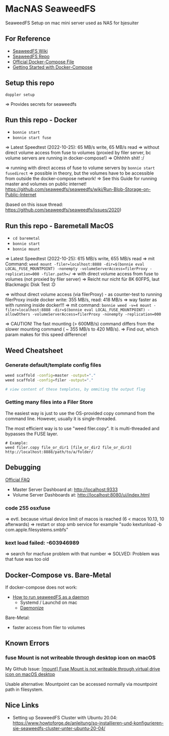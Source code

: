 # MacNAS SeaweedFS

SeaweedFS Setup on mac mini server used as NAS for bjesuiter

## For Reference 

- [SeaweedFS Wiki](https://github.com/chrislusf/seaweedfs/wiki)  
- [SeaweedFS Repo](https://github.com/chrislusf/seaweedfs)  
- [Official Docker-Compose File](https://raw.githubusercontent.com/chrislusf/seaweedfs/master/docker/seaweedfs-compose.yml)  
- [Getting Started with Docker-Compose](https://github.com/chrislusf/seaweedfs/wiki/Getting-Started#with-compose)  

## Setup this repo 

`doppler setup`

=> Provides secrets for seaweedfs

## Run this repo - Docker 

- `bonnie start`
- `bonnie start fuse`

=> Latest Speedtest (2022-10-25): 65 MB/s write, 65 MB/s read 
=> without direct volume access from fuse to volumes (proxied by filer server, bc volume servers are running in docker-compose!)
=> Ohhhhh shit! :/

=> running with direct access of fuse to volume servers by `bonnie start fusedirect`
=> possible in theory, but the volumes have to be accessible from outside the docker-compose network! 
=> See this Guide for running master and volumes on public internet!
   https://github.com/seaweedfs/seaweedfs/wiki/Run-Blob-Storage-on-Public-Internet

   (based on this issue thread: https://github.com/seaweedfs/seaweedfs/issues/2020)

## Run this repo - Baremetall MacOS 

- `cd baremetal`
- `bonnie start`
- `bonnie mount`

=> Latest Speedtest (2022-10-25): 615 MB/s write, 655 MB/s read 
=> mit Command: `weed mount -filer=localhost:8888 -dir=$(bonnie eval LOCAL_FUSE_MOUNTPOINT) -nonempty -volumeServerAccess=filerProxy -replication=000 -filer.path=/`
=> with direct volume access from fuse to volumes (not proxied by filer server)
=> Reicht nur nicht für 8K 60FPS, laut Blackmagic Disk Test :D 

=> without direct volume access (via filerProxy) - as counter-test to running filerProxy inside docker
write: 355 MB/s, read: 418 MB/s
=> way faster as with running inside docker!!!
=> mit command: `bonnie weed -v=4 mount -filer=localhost:8888 -dir=$(bonnie eval LOCAL_FUSE_MOUNTPOINT) -allowOthers -volumeServerAccess=filerProxy -nonempty -replication=000`

=> CAUTION! The fast mounting (> 600MB/s) command differs from the slower mounting command ( ~ 355 MB/s to 420 MB/s). 
=> Find out, which param makes for this speed difference!

## Weed Cheatsheet

### Generate default/template config files 
```sh 
weed scaffold -config=master -output="."
weed scaffold -config=filer -output="."

# view content of these templates, by ommiting the output flag
```

### Getting many files into a Filer Store
The easiest way is just to use the OS-provided copy command from the command line. However, usually it is single-threaded.

The most efficient way is to use "weed filer.copy". It is multi-threaded and bypasses the FUSE layer.
```
# Example: 
weed filer.copy file_or_dir1 [file_or_dir2 file_or_dir3] http://localhost:8888/path/to/a/folder/
```

## Debugging

[Official FAQ](https://github.com/chrislusf/seaweedfs/wiki/FAQ#how-to-access-the-server-dashboard)

- Master Server Dashboard at: <http://localhost:9333>
- Volume Server Dashboards at: <http://localhost:8080/ui/index.html>

### code 255 osxfuse

=> evtl. because virtual device limit of macos is reached (6 < macos 10.13, 10 afterwards)
=> restart or stop smb service for example "sudo kextunload -b com.apple.filesystems.smbfs"

### kext load failed: -603946989 

=> search for macfuse problem with that number
=> SOLVED: Problem was that fuse was too old

## Docker-Compose vs. Bare-Metal

If docker-compose does not work: 

- [How to run seaweedFS as a daemon](https://stackoverflow.com/questions/65704384/how-to-run-seaweedfs-as-a-daemon)
    - Systemd / Launchd on mac 
    - [Daemonize](http://software.clapper.org/daemonize/)

Bare-Metal: 
- faster access from filer to volumes

## Known Errors
### fuse Mount is not writeable through desktop icon on macOS 
My Github Issue: [[mount] Fuse Mount is not writeable through virtual drive icon on macOS desktop](https://github.com/chrislusf/seaweedfs/issues/2445)

Usable alternative: 
Mountpoint can be accessed normally via mountpoint path in filesystem. 

## Nice Links 

- Setting up SeaweedFS Cluster with Ubuntu 20.04: 
  https://www.howtoforge.de/anleitung/so-installieren-und-konfigurieren-sie-seaweedfs-cluster-unter-ubuntu-20-04/